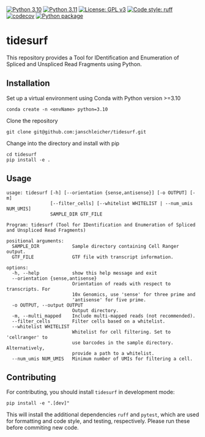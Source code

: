 [![Python 3.10](https://img.shields.io/badge/python-3.10-blue.svg)](https://www.python.org/downloads/release/python-31015/)
[![Python 3.11](https://img.shields.io/badge/python-3.11-blue.svg)](https://www.python.org/downloads/release/python-31110/)
[![License: GPL v3](https://img.shields.io/badge/License-GPLv3-blue.svg)](https://www.gnu.org/licenses/gpl-3.0)
[![Code style: ruff](https://img.shields.io/badge/code%20style-ruff-red)](https://github.com/astral-sh/ruff)
[![codecov](https://codecov.io/gh/janschleicher/tidesurf/branch/main/graph/badge.svg?token=dMenu3eZkX)](https://codecov.io/gh/janschleicher/tidesurf)
[![Python package](https://github.com/janschleicher/tidesurf/actions/workflows/python-package.yml/badge.svg?branch=main)](https://github.com/janschleicher/tidesurf/actions/workflows/python-package.yml)

# tidesurf

This repository provides a Tool for IDentification and Enumeration of Spliced and Unspliced Read Fragments using Python.

## Installation

Set up a virtual environment using Conda with Python version >=3.10

    conda create -n <envName> python=3.10

Clone the repository

    git clone git@github.com:janschleicher/tidesurf.git

Change into the directory and install with pip
    
    cd tidesurf
    pip install -e .

## Usage

```
usage: tidesurf [-h] [--orientation {sense,antisense}] [-o OUTPUT] [-m]
                [--filter_cells] [--whitelist WHITELIST | --num_umis NUM_UMIS]
                SAMPLE_DIR GTF_FILE

Program: tidesurf (Tool for IDentification and Enumeration of Spliced and Unspliced Read Fragments)

positional arguments:
  SAMPLE_DIR            Sample directory containing Cell Ranger output.
  GTF_FILE              GTF file with transcript information.

options:
  -h, --help            show this help message and exit
  --orientation {sense,antisense}
                        Orientation of reads with respect to transcripts. For
                        10x Genomics, use 'sense' for three prime and
                        'antisense' for five prime.
  -o OUTPUT, --output OUTPUT
                        Output directory.
  -m, --multi_mapped    Include multi-mapped reads (not recommended).
  --filter_cells        Filter cells based on a whitelist.
  --whitelist WHITELIST
                        Whitelist for cell filtering. Set to 'cellranger' to
                        use barcodes in the sample directory. Alternatively,
                        provide a path to a whitelist.
  --num_umis NUM_UMIS   Minimum number of UMIs for filtering a cell.
```

## Contributing

For contributing, you should install `tidesurf` in development mode:

    pip install -e ".[dev]"

This will install the additional dependencies `ruff` and `pytest`, which are used for formatting and code style, and testing, respectively.
Please run these before commiting new code.